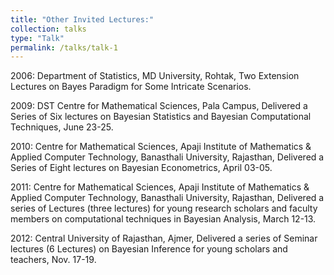 ```yaml
---
title: "Other Invited Lectures:"
collection: talks
type: "Talk"
permalink: /talks/talk-1
---
```


2006: Department of Statistics, MD University, Rohtak, Two Extension Lectures on Bayes Paradigm for Some Intricate Scenarios. 

2009: DST Centre for Mathematical Sciences, Pala Campus, Delivered a Series of Six lectures on Bayesian Statistics and Bayesian Computational Techniques, June 23-25. 

2010: Centre for Mathematical Sciences, Apaji Institute of Mathematics & Applied Computer Technology, Banasthali University, Rajasthan, Delivered a Series of Eight lectures on Bayesian Econometrics, April 03-05. 

2011: Centre for Mathematical Sciences, Apaji Institute of Mathematics & Applied Computer Technology, Banasthali University, Rajasthan, Delivered a series of Lectures (three lectures) for young research scholars and faculty members on computational techniques in Bayesian Analysis, March 12-13. 

2012: Central University of Rajasthan, Ajmer, Delivered a series of Seminar lectures (6 Lectures) on Bayesian Inference for young scholars and teachers, Nov. 17-19.
